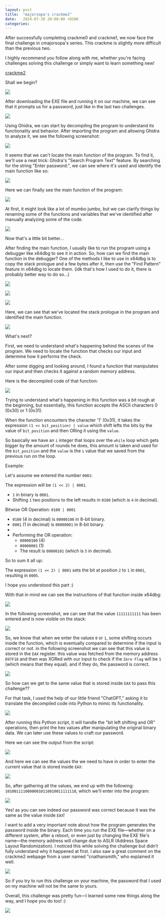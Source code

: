 ```yaml
---
layout: post
title:  "majorsopa's crackme2"
date:   2024-07-30 20:00:00 +0200
categories:
---
```


After successfully completing crackme0 and crackme1, we now face the final challenge in cmajorsopa's series. This crackme is slightly more difficult than the previous two.

I highly recommend you follow along with me, whether you're facing challenges solving this challenge or simply want to learn something new!

[crackme2](https://crackmes.one/crackme/6620ffbacddae72ae250c9c8)

Shall we begin?

![](https://media0.giphy.com/media/v1.Y2lkPTc5MGI3NjExOWN6c3JoOHh1a29xZXo1ZmFwY3dqcjNwY25ha2pvOWZkZW1tejBiOSZlcD12MV9pbnRlcm5hbF9naWZfYnlfaWQmY3Q9Zw/26CalmkpfFU3io3yU/giphy.webp)

After downloading the EXE file and running it on our machine, we can see that it prompts us for a password, just like in the last two challenges.

![](/media/majorsopa's-crackme2/image1.png)

Using Ghidra, we can start by decompiling the program to understand its functionality and behavior. After importing the program and allowing Ghidra to analyze it, we see the following screenshot:

![](/media/majorsopa's-crackme2/image3.png)

It seems that we can't locate the main function of the program.
To find it, we'll use a neat trick: Ghidra's "Search Program Text" feature. By searching for the string "Enter password:", we can see where it's used and identify the main function like so:

![](/media/majorsopa's-crackme2/image4.png)

Here we can finally see the main function of the program:

![](/media/majorsopa's-crackme2/image5.png)

At first, it might look like a lot of mumbo jumbo, but we can clarify things by renaming some of the functions and variables that we've identified after manually analyzing some of the code.

![](/media/majorsopa's-crackme2/image6.png)

Now that's a little bit better...

After finding the main function, I usually like to run the program using a debugger like x64dbg to see it in action. So, how can we find the main function in the debugger? One of the methods I like to use in x64dbg is to copy the stack prologue and a few bytes after it, then use the "Find Pattern" feature in x64dbg to locate them. (idk that's how I used to do it, there is probably better way to do so...)

![](/media/majorsopa's-crackme2/image7.png)

![](/media/majorsopa's-crackme2/image8.png)

![](/media/majorsopa's-crackme2/image9.png)

Here, we can see that we've located the stack prologue in the program and identified the main function.

![](/media/majorsopa's-crackme2/image10.png)

What's next? 

First, we need to understand what's happening behind the scenes of the program. We need to locate the function that checks our input and determine how it performs the check.

After some digging and looking around, I found a function that manipulates our input and then checks it against a random memory address.

Here is the decompiled code of that function:

![](/media/majorsopa's-crackme2/image13.png)

Trying to understand what's happening in this function was a bit rough at the beginning, but essentially, this function accepts the ASCII characters 0 (0x30) or 1 (0x31). 

When the function encounters the character '1' (0x31), it takes the expression `(1 << bit_position) | value`  which shift lefts the bits by the value of `bit_position` and then ORing it using the `value`.

So basically we have an `i` integer that loops over the `while` loop which gets bigger by the amount of rounds he does, this amount is taken and used for the  `bit_position` and the `value` is the `i` value that we saved from the previous run on the loop.

Example:

Let's assume we entered the number `0001`:

The expression will be  `(1 << 2) | 0001`.
   - `1` in binary is `0001`.
   - Shifting `1` two positions to the left results in `0100` (which is `4` in decimal).

Bitwise OR Operation: `0100 | 0001`
   - `0100` (4 in decimal) is `00000100` in 8-bit binary.
   - `0001` (1 in decimal) is `00000001` in 8-bit binary.
   - 
   - Performing the OR operation:
     - `00000100` (4)
     - `00000001` (1)
     - The result is `00000101` (which is `5` in decimal).

So to sum it all up:

The expression `(1 << 2) | 0001` sets the bit at position `2` to `1` in `0001`, resulting in `0005`.

I hope you understood this part :)

With that in mind we can see the instructions of that function inside x64dbg:

![](/media/majorsopa's-crackme2/image15.png)

In the following screenshot, we can see that the value `11111111111` has been entered and is now visible on the stack:

![](/media/majorsopa's-crackme2/image16.png)

So, we know that when we enter the values `0` or `1`, some shifting occurs inside the function, which is eventually compared to determine if the input is correct or not.
in the following screenshot we can see that this value is stored in the `EAX` register. this value was fetched from the memory address `D97F18` and then was XORed with our input to check if the `Zero Flag` will be `1` (which means that they equal). and if they do, the password is correct.

![](/media/majorsopa's-crackme2/image17.png)

So how can we get to the same value that is stored inside `EAX` to pass this challenge??

For that task, I used the help of our little friend "ChatGPT," asking it to translate the decompiled code into Python to mimic its functionality.

![](/media/majorsopa's-crackme2/image19.png)

After running this Python script, it will handle the "bit left shifting and OR" operations, then print the hex values after manipulating the original binary data. We can later use these values to craft our password.


Here we can see the output from the script:

![](/media/majorsopa's-crackme2/image20.png)

And here we can see the values the we need to have in order to enter the current value that is stored inside `EAX`:

![](/media/majorsopa's-crackme2/image21.png)

So, after gathering all the values, we end up with the following: `10100111100000010110010011111110`, which we'll enter into the program:

![](/media/majorsopa's-crackme2/image22.png)

Yes! as you can see indeed our password was correct because it was the same as the value inside `EAX`!

I want to add a very important note about how the program generates the password inside the binary. Each time you run the EXE file—whether on a different system, after a reboot, or even just by changing the EXE file's name—the memory address will change due to ASLR (Address Space Layout Randomization). I noticed this while solving the challenge but didn’t fully understand why it happened at first. I also saw a great comment on the crackme2 webpage from a user named "cnathansmith," who explained it well.

![](/media/majorsopa's-crackme2/image23.png)

So if you try to run this challenge on your machine, the password that I used on my machine will not be the same to yours.

Overall, this challenge was pretty fun—I learned some new things along the way, and I hope you do too! :)

![](https://media4.giphy.com/media/v1.Y2lkPTc5MGI3NjExaGN0aGNldGY4aGIzdHBicXY2c2JrdTlrbGhzaDZrNXQyazVzdmdsOCZlcD12MV9pbnRlcm5hbF9naWZfYnlfaWQmY3Q9Zw/xT5LMHxhOfscxPfIfm/giphy.webp)
